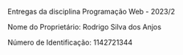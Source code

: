 Entregas da disciplina Programação Web - 2023/2

Nome do Proprietário: Rodrigo Silva dos Anjos

Número de Identificação: 1142721344


